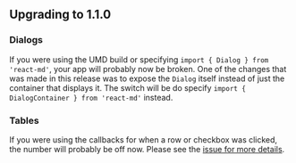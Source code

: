 ## Upgrading to 1.1.0
### Dialogs
If you were using the UMD build or specifying `import { Dialog } from 'react-md'`, your app will probably now
be broken. One of the changes that was made in this release was to expose the `Dialog` itself instead of just
the container that displays it. The switch will be do specify `import { DialogContainer } from 'react-md'` instead.

### Tables
If you were using the callbacks for when a row or checkbox was clicked, the number will probably be off now. Please see
the [issue for more details](#issues-243).
